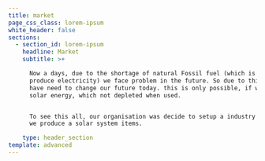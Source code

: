 ```yaml
---
title: market
page_css_class: lorem-ipsum
white_header: false
sections:
  - section_id: lorem-ipsum
    headline: Market
    subtitle: >+

      Now a days, due to the shortage of natural Fossil fuel (which is used to
      produce electricity) we face problem in the future. So due to this, we
      have need to change our future today. this is only possible, if we use
      solar energy, which not depleted when used.


      To see this all, our organisation was decide to setup a industry in which
      we produce a solar system items.

    type: header_section
template: advanced
---
```

